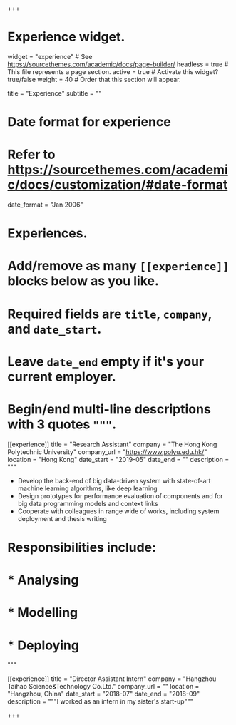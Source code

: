 +++
# Experience widget.
widget = "experience"  # See https://sourcethemes.com/academic/docs/page-builder/
headless = true  # This file represents a page section.
active = true  # Activate this widget? true/false
weight = 40  # Order that this section will appear.

title = "Experience"
subtitle = ""

# Date format for experience
#   Refer to https://sourcethemes.com/academic/docs/customization/#date-format
date_format = "Jan 2006"

# Experiences.
#   Add/remove as many `[[experience]]` blocks below as you like.
#   Required fields are `title`, `company`, and `date_start`.
#   Leave `date_end` empty if it's your current employer.
#   Begin/end multi-line descriptions with 3 quotes `"""`.
[[experience]]
  title = "Research Assistant"
  company = "The Hong Kong Polytechnic University"
  company_url = "https://www.polyu.edu.hk/"
  location = "Hong Kong"
  date_start = "2019-05"
  date_end = ""
  description = """
  * Develop the back-end of big data-driven system with state-of-art machine learning algorithms, like deep learning
  * Design prototypes for performance evaluation of components and for big data programming models and context links
  * Cooperate with colleagues in range wide of works, including system deployment and thesis writing
  # Responsibilities include:
  
  # * Analysing
  # * Modelling
  # * Deploying
  """

[[experience]]
  title = "Director Assistant Intern"
  company = "Hangzhou Taihao Science&Technology Co.Ltd."
  company_url = ""
  location = "Hangzhou, China"
  date_start = "2018-07"
  date_end = "2018-09"
  description = """I worked as an intern in my sister's start-up"""

+++
